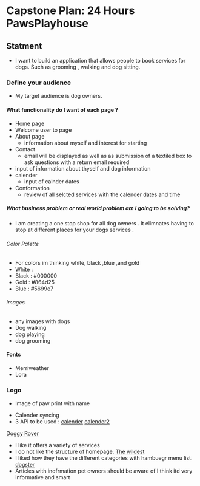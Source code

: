 # Capstone Plan: 24 Hours PawsPlayhouse
## Statment
 * I want to build an application that allows people to book services for dogs. Such as grooming , walking and dog sitting.
### Define your audience
*  My target audience is dog owners.

 #### What functionality do I want of each page ?

 * Home page
  * Welcome user to page
* About page
  * information about myself and interest for starting
* Contact
  * email will be displayed as well as as submission of a textiled box to ask questions with a return email required
* input of information about thyself and dog information
* calender
  * input of calnder dates
* Conformation
  * review of all selcted services with the calender dates and time


##### What business problem or real world problem am I going to be solving?
  * I am creating a one stop shop for all dog owners . It elimnates having to stop at different places for your dogs services .

<!--attributes of your website-->

 ###### Color Palette
* For colors im thinking white, black ,blue ,and gold
* White :
* Black : #000000
* Gold : #864d25
* Blue : #5699e7


###### Images
* any images with dogs
* Dog walking
* dog playing
* dog grooming

 #### Fonts
* Merriweather
* Lora
### Logo
* Image of paw print with name

<!-- Research -->
 * Calender syncing
 * 3 API to be used :
 [calender](https://docs.abstractapi.com/holidays)
 [calender2](https://calendarific.com/)


[Doggy Rover](https://www.rover.com)
* I like it offers a variety of services
* I do not like the structure of homepage.
[The wildest](https://www.thewildest.com)
 * I liked how they have the different categories with hambuegr menu list.
 [dogster](https://www.dogster.com)
 * Articles with inofrmation pet owners should be aware of I think itd very informative and smart

